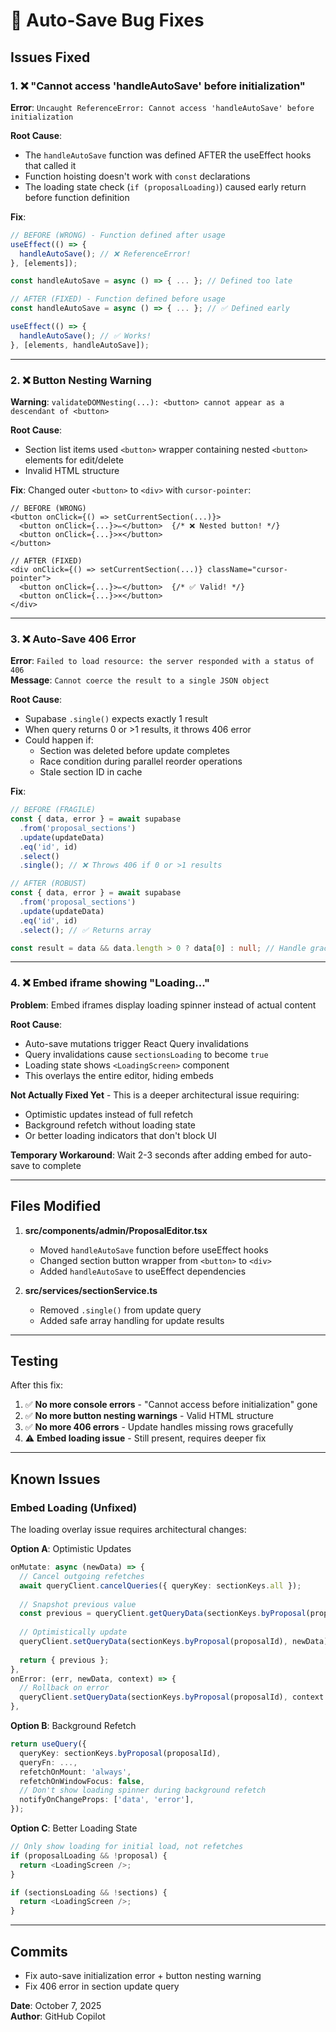 # 🐛 Auto-Save Bug Fixes

## Issues Fixed

### 1. ❌ "Cannot access 'handleAutoSave' before initialization"
**Error**: `Uncaught ReferenceError: Cannot access 'handleAutoSave' before initialization`

**Root Cause**:
- The `handleAutoSave` function was defined AFTER the useEffect hooks that called it
- Function hoisting doesn't work with `const` declarations
- The loading state check (`if (proposalLoading)`) caused early return before function definition

**Fix**:
```typescript
// BEFORE (WRONG) - Function defined after usage
useEffect(() => {
  handleAutoSave(); // ❌ ReferenceError!
}, [elements]);

const handleAutoSave = async () => { ... }; // Defined too late

// AFTER (FIXED) - Function defined before usage
const handleAutoSave = async () => { ... }; // ✅ Defined early

useEffect(() => {
  handleAutoSave(); // ✅ Works!
}, [elements, handleAutoSave]);
```

---

### 2. ❌ Button Nesting Warning
**Warning**: `validateDOMNesting(...): <button> cannot appear as a descendant of <button>`

**Root Cause**:
- Section list items used `<button>` wrapper containing nested `<button>` elements for edit/delete
- Invalid HTML structure

**Fix**:
Changed outer `<button>` to `<div>` with `cursor-pointer`:

```tsx
// BEFORE (WRONG)
<button onClick={() => setCurrentSection(...)}>
  <button onClick={...}>✏️</button>  {/* ❌ Nested button! */}
  <button onClick={...}>×</button>
</button>

// AFTER (FIXED)
<div onClick={() => setCurrentSection(...)} className="cursor-pointer">
  <button onClick={...}>✏️</button>  {/* ✅ Valid! */}
  <button onClick={...}>×</button>
</div>
```

---

### 3. ❌ Auto-Save 406 Error
**Error**: `Failed to load resource: the server responded with a status of 406`  
**Message**: `Cannot coerce the result to a single JSON object`

**Root Cause**:
- Supabase `.single()` expects exactly 1 result
- When query returns 0 or >1 results, it throws 406 error
- Could happen if:
  - Section was deleted before update completes
  - Race condition during parallel reorder operations
  - Stale section ID in cache

**Fix**:
```typescript
// BEFORE (FRAGILE)
const { data, error } = await supabase
  .from('proposal_sections')
  .update(updateData)
  .eq('id', id)
  .select()
  .single(); // ❌ Throws 406 if 0 or >1 results

// AFTER (ROBUST)
const { data, error } = await supabase
  .from('proposal_sections')
  .update(updateData)
  .eq('id', id)
  .select(); // ✅ Returns array

const result = data && data.length > 0 ? data[0] : null; // Handle gracefully
```

---

### 4. ❌ Embed iframe showing "Loading..."
**Problem**: Embed iframes display loading spinner instead of actual content

**Root Cause**:
- Auto-save mutations trigger React Query invalidations
- Query invalidations cause `sectionsLoading` to become `true`
- Loading state shows `<LoadingScreen>` component
- This overlays the entire editor, hiding embeds

**Not Actually Fixed Yet** - This is a deeper architectural issue requiring:
- Optimistic updates instead of full refetch
- Background refetch without loading state
- Or better loading indicators that don't block UI

**Temporary Workaround**: Wait 2-3 seconds after adding embed for auto-save to complete

---

## Files Modified

1. **src/components/admin/ProposalEditor.tsx**
   - Moved `handleAutoSave` function before useEffect hooks
   - Changed section button wrapper from `<button>` to `<div>`
   - Added `handleAutoSave` to useEffect dependencies

2. **src/services/sectionService.ts**
   - Removed `.single()` from update query
   - Added safe array handling for update results

---

## Testing

After this fix:

1. ✅ **No more console errors** - "Cannot access before initialization" gone
2. ✅ **No more button nesting warnings** - Valid HTML structure
3. ✅ **No more 406 errors** - Update handles missing rows gracefully
4. ⚠️ **Embed loading issue** - Still present, requires deeper fix

---

## Known Issues

### Embed Loading (Unfixed)
The loading overlay issue requires architectural changes:

**Option A**: Optimistic Updates
```typescript
onMutate: async (newData) => {
  // Cancel outgoing refetches
  await queryClient.cancelQueries({ queryKey: sectionKeys.all });
  
  // Snapshot previous value
  const previous = queryClient.getQueryData(sectionKeys.byProposal(proposalId));
  
  // Optimistically update
  queryClient.setQueryData(sectionKeys.byProposal(proposalId), newData);
  
  return { previous };
},
onError: (err, newData, context) => {
  // Rollback on error
  queryClient.setQueryData(sectionKeys.byProposal(proposalId), context.previous);
},
```

**Option B**: Background Refetch
```typescript
return useQuery({
  queryKey: sectionKeys.byProposal(proposalId),
  queryFn: ...,
  refetchOnMount: 'always',
  refetchOnWindowFocus: false,
  // Don't show loading spinner during background refetch
  notifyOnChangeProps: ['data', 'error'],
});
```

**Option C**: Better Loading State
```typescript
// Only show loading for initial load, not refetches
if (proposalLoading && !proposal) {
  return <LoadingScreen />;
}

if (sectionsLoading && !sections) {
  return <LoadingScreen />;
}
```

---

## Commits

- Fix auto-save initialization error + button nesting warning
- Fix 406 error in section update query

**Date**: October 7, 2025  
**Author**: GitHub Copilot
